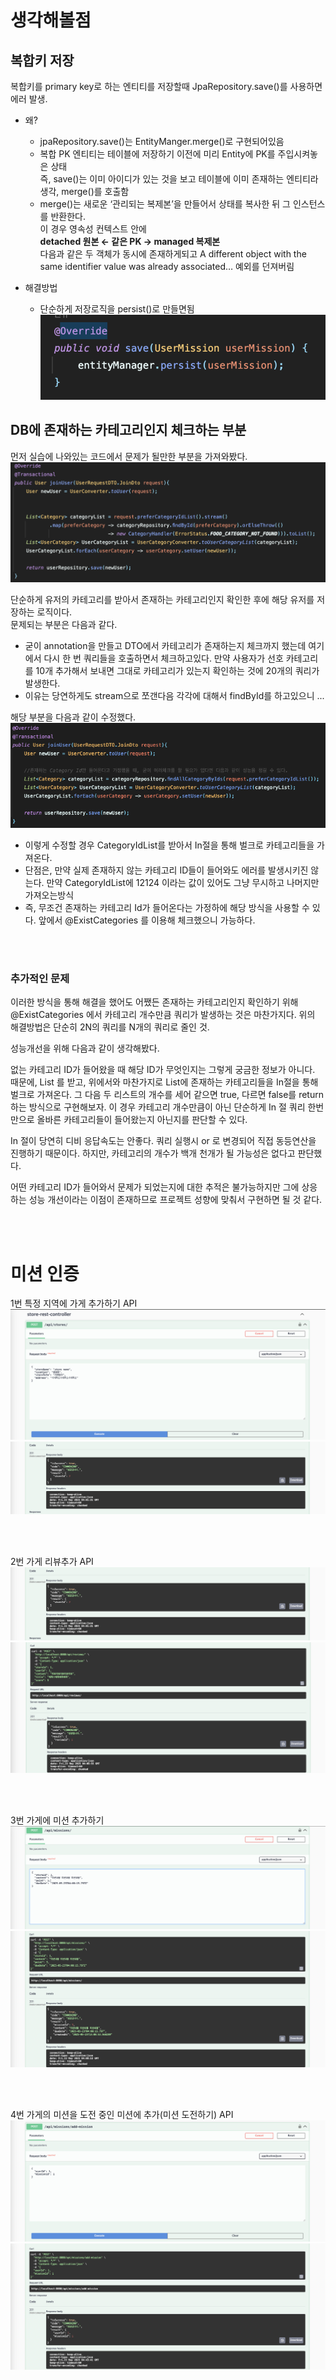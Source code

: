 # 생각해볼점
## 복합키 저장
복합키를 primary key로 하는 엔티티를 저장할때 JpaRepository.save()를 사용하면 에러 발생.

- 왜?
    - jpaRepository.save()는 EntityManger.merge()로 구현되어있음
    - 복합 PK 엔티티는 테이블에 저장하기 이전에 미리 Entity에 PK를 주입시켜놓은 상태  
      즉, save()는 이미 아이디가 있는 것을 보고 테이블에 이미 존재하는 엔티티라 생각, merge()를 호출함
    - merge()는 새로운 ‘관리되는 복제본’을 만들어서 상태를 복사한 뒤 그 인스턴스를 반환한다.  
      이 경우 영속성 컨텍스트 안에  
      **detached 원본  ← 같은 PK →  managed 복제본**  
      다음과 같은 두 객체가 동시에 존재하게되고 A different object with the same identifier value was already associated…
      예외를 던져버림


- 해결방법
    - 단순하게 저장로직을 persist()로 만들면됨
      ![persist.png](imgs%2Fpersist.png)


## DB에 존재하는 카테고리인지 체크하는 부분
먼저 실습에 나와있는 코드에서 문제가 될만한 부분을 가져와봤다.
![problem.png](imgs%2Fproblem.png)

단순하게 유저의 카테고리를 받아서 존재하는 카테고리인지 확인한 후에 해당 유저를 저장하는 로직이다.  
문제되는 부분은 다음과 같다.
- 굳이 annotation을 만들고 DTO에서 카테고리가 존재하는지 체크까지 했는데 여기에서 다시 한 번 쿼리들을 호출하면서 체크하고있다.
  만약 사용자가 선호 카테고리를 10개 추가해서 보내면 그대로 카테고리가 있는지 확인하는 것에 20개의 쿼리가 발생한다.
- 이유는 당연하게도 stream으로 쪼갠다음 각각에 대해서 findById를 하고있으니 ...

해당 부분을 다음과 같이 수정했다.
![solve.png](imgs%2Fsolve.png)
- 이렇게 수정할 경우 CategoryIdList를 받아서 In절을 통해 벌크로 카테고리들을 가져온다.
- 단점은, 만약 실제 존재하지 않는 카테고리 ID들이 들어와도 에러를 발생시키진 않는다. 만약 CategoryIdList에 12124 이라는 값이 있어도 그냥 무시하고 나머지만 가져오는방식
- 즉, 무조건 존재하는 카테고리 Id가 들어온다는 가정하에 해당 방식을 사용할 수 있다. 앞에서 @ExistCategories 를 이용해 체크했으니 가능하다.

<br>
<br> 

### 추가적인 문제
이러한 방식을 통해 해결을 했어도 어쨌든 존재하는 카테고리인지 확인하기 위해 @ExistCategories 에서 카테고리 개수만큼 쿼리가 발생하는 것은 마찬가지다.
위의 해결방법은 단순히 2N의 쿼리를 N개의 쿼리로 줄인 것.

성능개선을 위해 다음과 같이 생각해봤다.

없는 카테고리 ID가 들어왔을 때 해당 ID가 무엇인지는 그렇게 궁금한 정보가 아니다.
때문에, List<CategoryID> 를 받고, 위에서와 마찬가지로 List에 존재하는 카테고리들을 In절을 통해 벌크로 가져온다.
그 다음 두 리스트의 개수를 세어 같으면 true, 다르면 false를 return 하는 방식으로 구현해보자.
이 경우 카테고리 개수만큼이 아닌 단순하게 In 절 쿼리 한번만으로 올바른 카테고리들이 들어왔는지 아닌지를 판단할 수 있다.

In 절이 당연히 디비 응답속도는 안좋다. 쿼리 실행시 or 로 변경되어 직접 동등연산을 진행하기 때문이다. 하지만, 카테고리의 개수가 백개 천개가 될 가능성은 없다고 판단했다.

어떤 카테고리 ID가 들어와서 문제가 되었는지에 대한 추적은 불가능하지만 그에 상응하는 성능 개선이라는 이점이 존재하므로 프로젝트 성향에 맞춰서 구현하면 될 것 같다.

<br><br>

# 미션 인증
1번 특정 지역에 가게 추가하기 API  
![request1.png](imgs%2Frequest1.png)
![response1.png](imgs%2Fresponse1.png)

<br>
<br>

2번 가게 리뷰추가 API
![response1.png](imgs%2Fresponse1.png)
![response2.png](imgs%2Fresponse2.png)

<br>
<br>

3번 가게에 미션 추가하기
![request3.png](imgs%2Frequest3.png)
![response3.png](imgs%2Fresponse3.png)

<br>
<br>

4번 가게의 미션을 도전 중인 미션에 추가(미션 도전하기) API
![request4.png](imgs%2Frequest4.png)
![lastresponse.png](imgs%2Flastresponse.png)
